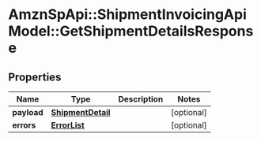 # AmznSpApi::ShipmentInvoicingApiModel::GetShipmentDetailsResponse

## Properties
Name | Type | Description | Notes
------------ | ------------- | ------------- | -------------
**payload** | [**ShipmentDetail**](ShipmentDetail.md) |  | [optional] 
**errors** | [**ErrorList**](ErrorList.md) |  | [optional] 

